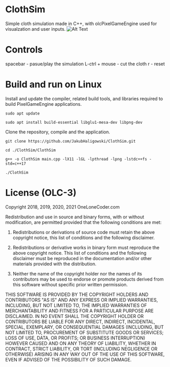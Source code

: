 # ClothSim
Simple cloth simulation made in C++, with olcPixelGameEngine used for visualzation and user inputs.
![Alt Text](https://media.giphy.com/media/vFKqnCdLPNOKc/giphy.gif)

# Controls
spacebar - pasue/play the simulation
L-ctrl + mouse - cut the cloth
r - reset

# Build and run on Linux

Install and update the compiler, related build tools, and libraries required to build PixelGameEngine applications.

```
sudo apt update

sudo apt install build-essential libglu1-mesa-dev libpng-dev
```

Clone the repository, compile and the application.

```
git clone https://github.com/JakubHaligowski/ClothSim.git

cd ./ClothSim/ClothSim

g++ -o ClothSim main.cpp -lX11 -lGL -lpthread -lpng -lstdc++fs -std=c++17

./ClothSim
```

# License (OLC-3)

Copyright 2018, 2019, 2020, 2021 OneLoneCoder.com

Redistribution and use in source and binary forms, with or without 
modification, are permitted provided that the following conditions 
are met:

1. Redistributions or derivations of source code must retain the above 
   copyright notice, this list of conditions and the following disclaimer.

2. Redistributions or derivative works in binary form must reproduce 
   the above copyright notice. This list of conditions and the following 
   disclaimer must be reproduced in the documentation and/or other 
   materials provided with the distribution.

3. Neither the name of the copyright holder nor the names of its 
   contributors may be used to endorse or promote products derived 
   from this software without specific prior written permission.
    
THIS SOFTWARE IS PROVIDED BY THE COPYRIGHT HOLDERS AND CONTRIBUTORS 
"AS IS" AND ANY EXPRESS OR IMPLIED WARRANTIES, INCLUDING, BUT NOT 
LIMITED TO, THE IMPLIED WARRANTIES OF MERCHANTABILITY AND FITNESS FOR 
A PARTICULAR PURPOSE ARE DISCLAIMED. IN NO EVENT SHALL THE COPYRIGHT 
HOLDER OR CONTRIBUTORS BE LIABLE FOR ANY DIRECT, INDIRECT, INCIDENTAL, 
SPECIAL, EXEMPLARY, OR CONSEQUENTIAL DAMAGES (INCLUDING, BUT NOT 
LIMITED TO, PROCUREMENT OF SUBSTITUTE GOODS OR SERVICES; LOSS OF USE, 
DATA, OR PROFITS; OR BUSINESS INTERRUPTION) HOWEVER CAUSED AND ON ANY 
THEORY OF LIABILITY, WHETHER IN CONTRACT, STRICT LIABILITY, OR TORT 
(INCLUDING NEGLIGENCE OR OTHERWISE) ARISING IN ANY WAY OUT OF THE USE
OF THIS SOFTWARE, EVEN IF ADVISED OF THE POSSIBILITY OF SUCH DAMAGE.
